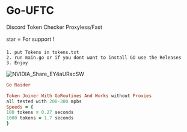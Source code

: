 # Go-UFTC
Discord Token Checker Proxyless/Fast

star ⭐ For support !



```
1. put Tokens in tokens.txt
2. run main.go or if you dont want to install GO use the Releases
3. Enjoy
```

![NVIDIA_Share_EY4aURacSW](https://user-images.githubusercontent.com/110062350/203573895-d738ac66-01ed-4882-b8b1-6613e32cf882.gif)


```ruby
Go Raider

Token Joiner With GoRoutines And Works without Proxies
all tested with 200-300 mpbs
Speeds = {
100 tokens = 0.27 seconds
1000 tokens = 1.7 seconds
}

```
